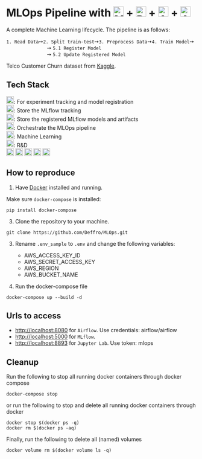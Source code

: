 # MLOps Pipeline with <a href="https://mlflow.org/" target="_blank"><img alt="MLflow" src="https://img.shields.io/badge/-MLflow-0194E2?style=flat-square&logo=mlflow&logoColor=white" height="27"/></a> + <a href="https://www.postgresql.org/" target="_blank"><img alt="PostgreSQL" src="https://img.shields.io/badge/-PostgreSQL-4169E1?style=flat-square&logo=postgresql&logoColor=white" height="27"/></a> + <a href="https://aws.amazon.com/s3/" target="_blank"><img alt="Amazon S3" src="https://img.shields.io/badge/-Amazon S3-569A31?style=flat-square&logo=amazons3&logoColor=white" height="27"/></a> + <a href="https://airflow.apache.org/" target="_blank"><img alt="Apache Airflow" src="https://img.shields.io/badge/-Apache Airflow-017CEE?style=flat-square&logo=apacheairflow&logoColor=white" height="27"/></a>

A complete Machine Learning lifecycle. The pipeline is as follows: 

`1. Read Data`➙`2. Split train-test`➙`3. Preprocess Data`➙`4. Train Model`➙<br>
&emsp; &emsp; &emsp; &emsp; &emsp; &emsp; ➙ `5.1 Register Model`<br>
&emsp; &emsp; &emsp; &emsp; &emsp; &emsp; ➙ `5.2 Update Registered Model`<br>

Telco Customer Churn dataset from <a href="https://www.kaggle.com/datasets/blastchar/telco-customer-churn" target="_blank">Kaggle</a>.

## Tech Stack
<a href="https://mlflow.org/" target="_blank"><img alt="MLflow" src="https://img.shields.io/badge/-MLflow-0194E2?style=flat-square&logo=mlflow&logoColor=white" height="20"/></a>: For experiment tracking and model registration<br>
<a href="https://www.postgresql.org/" target="_blank"><img alt="PostgreSQL" src="https://img.shields.io/badge/-PostgreSQL-4169E1?style=flat-square&logo=postgresql&logoColor=white" height="20"/></a>: Store the MLflow tracking<br>
<a href="https://aws.amazon.com/s3/" target="_blank"><img alt="Amazon S3" src="https://img.shields.io/badge/-Amazon S3-569A31?style=flat-square&logo=amazons3&logoColor=white" height="20"/></a>: Store the registered MLflow models and artifacts<br>
<a href="https://airflow.apache.org/" target="_blank"><img alt="Apache Airflow" src="https://img.shields.io/badge/-Apache Airflow-017CEE?style=flat-square&logo=apacheairflow&logoColor=white" height="20"/></a>: Orchestrate the MLOps pipeline<br>
<a href="https://scikit-learn.org/stable/index.html" target="_blank"><img alt="Scikit-learn" src="https://img.shields.io/badge/-Sklearn-fa9c3c?style=flat-square&logo=scikitlearn&logoColor=white" height="20"/></a>: Machine Learning<br>
<a href="https://jupyter.org/" target="_blank"><img alt="Jupyter" src="https://img.shields.io/badge/-Jupyter-eb6c2d?style=flat-square&logo=jupyter&logoColor=white" height="20"/></a>: R&D<br>
<a href="https://www.python.org/" target="_blank"><img alt="Python" src="https://img.shields.io/badge/-Python-4B8BBE?style=flat-square&logo=python&logoColor=white" height="20"/></a>
<a href="https://www.anaconda.com/" target="_blank"><img alt="Anaconda" src="https://img.shields.io/badge/-Anaconda-3EB049?style=flat-square&logo=anaconda&logoColor=white" height="20"/></a>
<a href="https://www.jetbrains.com/pycharm/" target="_blank"><img alt="PyCharm" src="https://img.shields.io/badge/-PyCharm-41c473?style=flat-square&logo=pycharm&logoColor=white" height="20"/></a>
<a href="https://www.docker.com/" target="_blank"><img alt="Docker" src="https://img.shields.io/badge/-Docker Compose-0db7ed?style=flat-square&logo=docker&logoColor=white" height="20"/></a>
<a href="https://git-scm.com/" target="_blank"><img alt="Git" src="https://img.shields.io/badge/-Git-F1502F?style=flat-square&logo=git&logoColor=white" height="20"/></a>

## How to reproduce

1. Have <a href="https://docs.docker.com/get-docker/" target="_blank">Docker</a> installed and running.

Make sure `docker-compose` is installed:
```commandline
pip install docker-compose
```


3. Clone the repository to your machine.
```commandline
git clone https://github.com/Deffro/MLOps.git
```

3. Rename `.env_sample` to `.env` and change the following variables:
   - AWS_ACCESS_KEY_ID
   - AWS_SECRET_ACCESS_KEY
   - AWS_REGION
   - AWS_BUCKET_NAME


4. Run the docker-compose file

```commandline
docker-compose up --build -d
```

## Urls to access

- <a href="http://localhost:8080" target="_blank">http://localhost:8080<a/> for `Airflow`. Use credentials: airflow/airflow
- <a href="http://localhost:5000" target="_blank">http://localhost:5000<a/> for `MLflow`.
- <a href="http://localhost:8893" target="_blank">http://localhost:8893<a/> for `Jupyter Lab`. Use token: mlops


## Cleanup
Run the following to stop all running docker containers through docker compose
```commandline
docker-compose stop
```

or run the following to stop and delete all running docker containers through docker
```commandline
docker stop $(docker ps -q)
docker rm $(docker ps -aq)
```

Finally, run the following to delete all (named) volumes
```commandline
docker volume rm $(docker volume ls -q)
```
